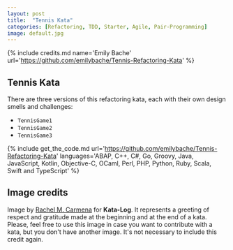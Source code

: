 ```yaml
---
layout: post
title:  "Tennis Kata"
categories: [Refactoring, TDD, Starter, Agile, Pair-Programming]
image: default.jpg
---
```


{% include credits.md name='Emily Bache' url='https://github.com/emilybache/Tennis-Refactoring-Kata' %}

## Tennis Kata

There are three versions of this refactoring kata, each with their own design smells and challenges:

* `TennisGame1`
* `TennisGame2`
* `TennisGame3`

{%
    include get_the_code.md
    url='https://github.com/emilybache/Tennis-Refactoring-Kata'
    languages='ABAP, C++, C#, Go, Groovy, Java, JavaScript, Kotlin, Objective-C, OCaml, Perl, PHP, Python, Ruby, Scala, Swift and TypeScript'
%}

## Image credits

Image by [Rachel M. Carmena](https://github.com/rachelcarmena) for **Kata-Log**. It represents a greeting of respect and gratitude made at the beginning and at the end of a kata. Please, feel free to use this image in case you want to contribute with a kata, but you don't have another image. It's not necessary to include this credit again.
